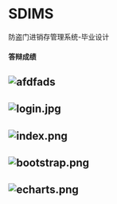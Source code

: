 # SDIMS
防盗门进销存管理系统-毕业设计

#### 答辩成绩
## ![afdfads](https://i.loli.net/2019/08/16/IvH6wBsEmzJp3j9.png)


## ![login.jpg](https://i.loli.net/2019/08/16/jwGcMBOz9C5US8A.png)

## ![index.png](https://i.loli.net/2019/08/16/MoP9VOtA18sQNEH.png)

## ![bootstrap.png](https://i.loli.net/2019/08/16/lLf8Ov1hBpZFPSY.png)

## ![echarts.png](https://i.loli.net/2019/08/16/PRnlz5JFGbfUC9e.png)

